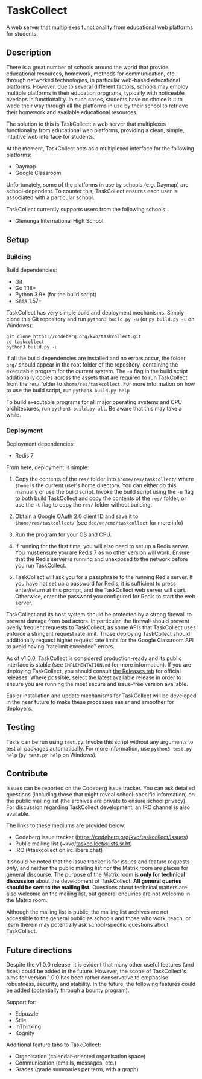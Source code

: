 # TaskCollect
A web server that multiplexes functionality from educational web platforms for students.

## Description

There is a great number of schools around the world that provide educational resources, homework, methods for communication, etc. through networked technologies, in particular web-based educational platforms. However, due to several different factors, schools may employ multiple platforms in their education programs, typically with noticeable overlaps in functionality. In such cases, students have no choice but to wade their way through all the platforms in use by their school to retrieve their homework and available educational resources.

The solution to this is TaskCollect: a web server that multiplexes functionality from educational web platforms, providing a clean, simple, intuitive web interface for students.

At the moment, TaskCollect acts as a multiplexed interface for the following platforms:
  * Daymap
  * Google Classroom

Unfortunately, some of the platforms in use by schools (e.g. Daymap) are school-dependent. To counter this, TaskCollect ensures each user is associated with a particular school.

TaskCollect currently supports users from the following schools:
  * Glenunga International High School

## Setup

### Building
Build dependencies:
  * Git
  * Go 1.18+
  * Python 3.9+ (for the build script)
  * Sass 1.57+

TaskCollect has very simple build and deployment mechanisms. Simply clone this Git repository and run `python3 build.py -u` (or `py build.py -u` on Windows):

```
git clone https://codeberg.org/kvo/taskcollect.git
cd taskcollect
python3 build.py -u
```

If all the build dependencies are installed and no errors occur, the folder `prg/` should appear in the root folder of the repository, containing the executable program for the current system. The `-u` flag in the build script additionally copies across the assets that are required to run TaskCollect from the `res/` folder to `$home/res/taskcollect`. For more information on how to use the build script, run `python3 build.py help`

To build executable programs for all major operating systems and CPU architectures, run `python3 build.py all`. Be aware that this may take a while.

### Deployment

Deployment dependencies:
  * Redis 7

From here, deployment is simple:

  1. Copy the contents of the `res/` folder into `$home/res/taskcollect/` where `$home` is the current user's home directory. You can either do this manually or use the build script. Invoke the build script using the `-u` flag to both build TaskCollect and copy the contents of the `res/` folder, or use the `-U` flag to copy the `res/` folder without building.

  2. Obtain a Google OAuth 2.0 client ID and save it to `$home/res/taskcollect/` (see `doc/en/cmd/taskcollect` for more info)

  3. Run the program for your OS and CPU.

  4. If running for the first time, you will also need to set up a Redis server. You must ensure you are Redis 7 as no other version will work. Ensure that the Redis server is running and unexposed to the network before you run TaskCollect.

  5. TaskCollect will ask you for a passphrase to the running Redis server. If you have not set up a password for Redis, it is sufficient to press enter/return at this prompt, and the TaskCollect web server will start. Otherwise, enter the password you configured for Redis to start the web server.

TaskCollect and its host system should be protected by a strong firewall to prevent damage from bad actors. In particular, the firewall should prevent overly frequent requests to TaskCollect, as some APIs that TaskCollect uses enforce a stringent request rate limit. Those deploying TaskCollect should additionally request higher request rate limits for the Google Classroom API to avoid having "ratelimit exceeded" errors.

As of v1.0.0, TaskCollect is considered production-ready and its public interface is stable (see `IMPLEMENTATION.md` for more information). If you are deploying TaskCollect, you should consult [the Releases tab](https://codeberg.org/kvo/taskcollect/releases) for official releases. Where possible, select the latest available release in order to ensure you are running the most secure and issue-free version available.

Easier installation and update mechanisms for TaskCollect will be developed in the near future to make these processes easier and smoother for deployers.

## Testing

Tests can be run using `test.py`. Invoke this script without any arguments to test all packages automatically. For more information, use `python3 test.py help` (`py test.py help` on Windows).

## Contribute

Issues can be reported on the Codeberg issue tracker. You can ask detailed questions (including those that might reveal school-specific information) on the public mailing list (the archives are private to ensure school privacy). For discussion regarding TaskCollect development, an IRC channel is also available.

The links to these mediums are provided below:

  * Codeberg issue tracker (https://codeberg.org/kvo/taskcollect/issues)
  * Public mailing list (~kvo/taskcollect@lists.sr.ht)
  * IRC (#taskcollect on irc.libera.chat)

It should be noted that the issue tracker is for issues and feature requests *only*, and neither the public mailing list nor the Matrix room are places for general discourse. The purpose of the Matrix room is **only for technical discussion** about the development of TaskCollect. **All general queries should be sent to the mailing list.** Questions about technical matters are also welcome on the mailing list, but general enquiries are not welcome in the Matrix room.

Although the mailing list is public, the mailing list archives are not accessible to the general public as schools and those who work, teach, or learn therein may potentially ask school-specific questions about TaskCollect.

## Future directions

Despite the v1.0.0 release, it is evident that many other useful features (and fixes) could be added in the future. However, the scope of TaskCollect's aims for version 1.0.0 has been rather conservative to emphasise robustness, security, and stability. In the future, the following features could be added (potentially through a bounty program).

Support for:

  * Edpuzzle
  * Stile
  * InThinking
  * Kognity

Additional feature tabs to TaskCollect:

  * Organisation (calendar-oriented organisation space)
  * Communication (emails, messages, etc.)
  * Grades (grade summaries per term, with a graph)
